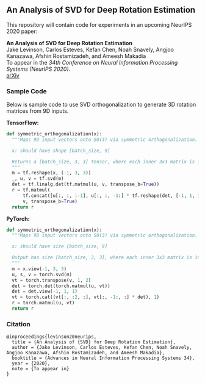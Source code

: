 ## An Analysis of SVD for Deep Rotation Estimation

This repository will contain code for experiments in an upcoming NeurIPS 2020 paper:

**An Analysis of SVD for Deep Rotation Estimation** \
Jake Levinson, Carlos Esteves, Kefan Chen, Noah Snavely, Angjoo Kanazawa, Afshin Rostamizadeh, and Ameesh Makadia \
To appear in the *34th Conference on Neural Information Processing Systems
(NeurIPS 2020)*. \
[arXiv](https://arxiv.org/abs/2006.14616)



### Sample Code
Below is sample code to use SVD orthogonalization to generate 3D rotation
matrices from 9D inputs.


**TensorFlow:**

```python
def symmetric_orthogonalization(x):
  """Maps 9D input vectors onto SO(3) via symmetric orthogonalization.

  x: should have shape [batch_size, 9]

  Returns a [batch_size, 3, 3] tensor, where each inner 3x3 matrix is in SO(3).
  """
  m = tf.reshape(x, (-1, 3, 3))
  _, u, v = tf.svd(m)
  det = tf.linalg.det(tf.matmul(u, v, transpose_b=True))
  r = tf.matmul(
      tf.concat([u[:, :, :-1], u[:, :, -1:] * tf.reshape(det, [-1, 1, 1])], 2),
      v, transpose_b=True)
  return r
```



**PyTorch:**

```python
def symmetric_orthogonalization(x):
  """Maps 9D input vectors onto SO(3) via symmetric orthogonalization.

  x: should have size [batch_size, 9]

  Output has size [batch_size, 3, 3], where each inner 3x3 matrix is in SO(3).
  """
  m = x.view(-1, 3, 3)
  u, s, v = torch.svd(m)
  vt = torch.transpose(v, 1, 2)
  det = torch.det(torch.matmul(u, vt))
  det = det.view(-1, 1, 1)
  vt = torch.cat((vt[:, :2, :], vt[:, -1:, :] * det), 1)
  r = torch.matmul(u, vt)
  return r
```



### Citation

```
@inproceedings{levinson20neurips,
  title = {An Analysis of {SVD} for Deep Rotation Estimation},
  author = {Jake Levinson, Carlos Esteves, Kefan Chen, Noah Snavely, Angjoo Kanazawa, Afshin Rostamizadeh, and Ameesh Makadia},
  booktitle = {Advances in Neural Information Processing Systems 34},
  year = {2020},
  note = {To appear in}
}
```
